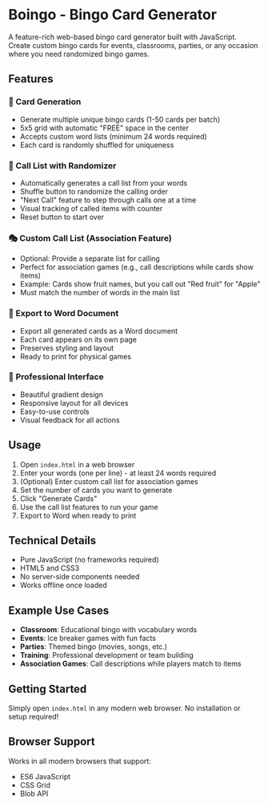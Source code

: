 # Boingo - Bingo Card Generator

A feature-rich web-based bingo card generator built with JavaScript. Create custom bingo cards for events, classrooms, parties, or any occasion where you need randomized bingo games.

## Features

### 🎯 Card Generation
- Generate multiple unique bingo cards (1-50 cards per batch)
- 5x5 grid with automatic "FREE" space in the center
- Accepts custom word lists (minimum 24 words required)
- Each card is randomly shuffled for uniqueness

### 📢 Call List with Randomizer
- Automatically generates a call list from your words
- Shuffle button to randomize the calling order
- "Next Call" feature to step through calls one at a time
- Visual tracking of called items with counter
- Reset button to start over

### 🎭 Custom Call List (Association Feature)
- Optional: Provide a separate list for calling
- Perfect for association games (e.g., call descriptions while cards show items)
- Example: Cards show fruit names, but you call out "Red fruit" for "Apple"
- Must match the number of words in the main list

### 📄 Export to Word Document
- Export all generated cards as a Word document
- Each card appears on its own page
- Preserves styling and layout
- Ready to print for physical games

### 🎨 Professional Interface
- Beautiful gradient design
- Responsive layout for all devices
- Easy-to-use controls
- Visual feedback for all actions

## Usage

1. Open `index.html` in a web browser
2. Enter your words (one per line) - at least 24 words required
3. (Optional) Enter custom call list for association games
4. Set the number of cards you want to generate
5. Click "Generate Cards"
6. Use the call list features to run your game
7. Export to Word when ready to print

## Technical Details

- Pure JavaScript (no frameworks required)
- HTML5 and CSS3
- No server-side components needed
- Works offline once loaded

## Example Use Cases

- **Classroom**: Educational bingo with vocabulary words
- **Events**: Ice breaker games with fun facts
- **Parties**: Themed bingo (movies, songs, etc.)
- **Training**: Professional development or team building
- **Association Games**: Call descriptions while players match to items

## Getting Started

Simply open `index.html` in any modern web browser. No installation or setup required!

## Browser Support

Works in all modern browsers that support:
- ES6 JavaScript
- CSS Grid
- Blob API
